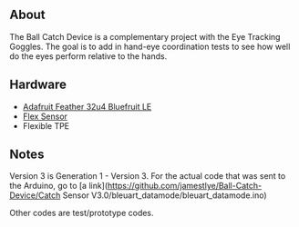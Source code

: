 ## About

The Ball Catch Device is a complementary project with the Eye Tracking Goggles. The goal is to add in hand-eye coordination tests to see how well do the eyes perform relative to the hands.

## Hardware

* [Adafruit Feather 32u4 Bluefruit LE](https://www.adafruit.com/product/2829)
* [Flex Sensor](https://www.sparkfun.com/products/10264)
* Flexible TPE 

## Notes

Version 3 is Generation 1 - Version 3. For the actual code that was sent to the Arduino, go to [a link](https://github.com/jamestlye/Ball-Catch-Device/Catch Sensor V3.0/bleuart_datamode/bleuart_datamode.ino)

Other codes are test/prototype codes.
